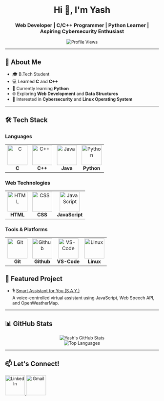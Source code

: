 <h1 align="center">Hi 👋, I'm Yash</h1>
<h3 align="center">Web Developer | C/C++ Programmer | Python Learner | Aspiring Cybersecurity Enthusiast</h3>

<p align="center">
  <img src="https://komarev.com/ghpvc/?username=yashnishad-0923&label=Profile%20views&color=0e75b6&style=flat" alt="Profile Views" />
</p>

---

## 🚀 About Me

- 🎓 B.Tech Student
- 💻 Learned **C** and **C++**
- 🐍 Currently learning **Python**
- 🌐 Exploring **Web Development** and **Data Structures**
- 🧠 Interested in **Cybersecurity** and **Linux Operating System**
  

---

## 🛠️ Tech Stack

### Languages

<table align="center">
  <tr>
    <td align="center">
      <img src="https://cdn.worldvectorlogo.com/logos/c-1.svg" width="65" height="65" alt="C"/><br><b>C</b>
    </td>
    <td align="center">
      <img src="https://cdn.worldvectorlogo.com/logos/c.svg" width="65" height="65" alt="C++"/><br><b>C++</b>
    </td>
    <td align="center">
      <img src="https://cdn.worldvectorlogo.com/logos/java-14.svg" width="65" height="65" alt="Java"/><br><b>Java</b>
    </td>
    <td align="center">
      <img src="https://cdn.worldvectorlogo.com/logos/python-5.svg" width="65" height="65" alt="Python"/><br><b>Python</b>
    </td>
  </tr>
</table>


### Web Technologies
<table align="center">
  <tr>
 <td align="center">
      <img src="https://cdn.worldvectorlogo.com/logos/html-1.svg" width="65" height="65" alt="HTML"/><br><b>HTML</b>
    </td>
    <td align="center">
      <img src="https://cdn.worldvectorlogo.com/logos/css-3.svg" width="65" height="65" alt="CSS"/><br><b>CSS</b>
    </td>
    <td align="center">
      <img src="https://cdn.worldvectorlogo.com/logos/logo-javascript.svg" width="65" height="65" alt="JavaScript"/><br><b>JavaScript</b>
    </td>
  </tr>
</table>

### Tools & Platforms

<table align="center">
  <tr>
    <td align="center">
      <img src="https://cdn.worldvectorlogo.com/logos/git.svg" width="65" height="65" alt="Git"/><br><b>Git</b>
    </td>
    <td align="center">
      <img src="https://cdn.worldvectorlogo.com/logos/github-icon-2.svg" width="65" height="65" alt="Github"/><br><b>Github</b>
    </td>
    <td align="center">
      <img src="https://cdn.worldvectorlogo.com/logos/visual-studio-code-1.svg" width="65" height="65" alt="VS-Code"/><br><b>VS-Code</b>
    </td>
    <td align="center">
      <img src="https://cdn.worldvectorlogo.com/logos/linux-tux.svg" width="65" height="65" alt="Linux"/><br><b>Linux</b>
    </td>
  </tr>
</table>

## 📌 Featured Project

- 🎙️ [Smart Assistant for You (S.A.Y.)](https://github.com/yashnishad-0923/SAY)  
  A voice-controlled virtual assistant using JavaScript, Web Speech API, and OpenWeatherMap.

---

## 📊 GitHub Stats

<p align="center">
  <img src="https://github-readme-stats.vercel.app/api?username=yashnishad-0923&show_icons=true&theme=tokyonight" alt="Yash's GitHub Stats" />
  <br/>
  <img src="https://github-readme-stats.vercel.app/api/top-langs/?username=yashnishad-0923&layout=compact&theme=tokyonight" alt="Top Languages" />
</p>

---

## 📫 Let's Connect!

<a href="https://www.linkedin.com/in/yash-nishad-371106252" target="_blank" align="center">
  <img  src="https://cdn.worldvectorlogo.com/logos/linkedin-icon-3.svg" width="65" height="65" alt="LinkedIn"/>
</a>

<a href="mailto:nishadyash99@gmail.com" target="_blank" align="center">
  <img  src="https://cdn.worldvectorlogo.com/logos/official-gmail-icon-2020-.svg" width="65" height="65" alt="Gmail"/>
</a>





<!---
yashnishad-0923/yashnishad-0923 is a ✨ special ✨ repository because its `README.md` (this file) appears on your GitHub profile.
You can click the Preview link to take a look at your changes.
--->
